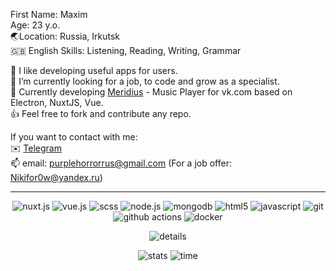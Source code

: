 First Name: Maxim<br/>
Age: 23 y.o.<br/>
🌏Location: Russia, Irkutsk<br/>
🇬🇧 English Skills: Listening, Reading, Writing, Grammar

💞️ I like developing useful apps for users.<br/>
🌱 I’m currently looking for a job, to code and grow as a specialist.<br/>
🎵 Currently developing [Meridius](https://github.com/PurpleHorrorRus/Meridius) - Music Player for vk.com based on Electron, NuxtJS, Vue.<br/>
👍 Feel free to fork and contribute any repo.<br/>

If you want to contact with me:<br/>
✉️ [Telegram](https://t.me/InfiniteHorror)<br/>
📫 email: purplehorrorrus@gmail.com (For a job offer: Nikifor0w@yandex.ru)

---

<p align="center">
  <img alt="nuxt.js" src="https://img.shields.io/badge/nuxtjs-00DC82.svg?&style=for-the-badge&logo=nuxt.js&logoColor=FFFFFF">
  <img alt="vue.js" src="https://img.shields.io/badge/vuejs-4FC08D.svg?&style=for-the-badge&logo=vue.js&logoColor=FFFFFF">
  <img alt="scss" src="https://img.shields.io/badge/scss-CC6699.svg?&style=for-the-badge&logo=sass&logoColor=FFFFFF">
  <img alt="node.js" src="https://img.shields.io/badge/nodejs-339933.svg?&style=for-the-badge&logo=node.js&logoColor=FFFFFF">
  <img alt="mongodb" src="https://img.shields.io/badge/mondodb-47A248.svg?&style=for-the-badge&logo=mongodb&logoColor=FFFFFF">
  <img alt="html5" src="https://img.shields.io/badge/html5-E34F26.svg?&style=for-the-badge&logo=html5&logoColor=FFFFFF">
  <img alt="javascript" src="https://img.shields.io/badge/javascript-F7DF1E.svg?&style=for-the-badge&logo=javascript&logoColor=000000">
  <img alt="git" src="https://img.shields.io/badge/git-F05032.svg?&style=for-the-badge&logo=git&logoColor=FFFFFF">
  <img alt="github actions" src="https://img.shields.io/badge/-Github_Actions-E10098?style=for-the-badge&logo=github-actions&logoColor=FFFFFF" />
  <img alt="docker" src="https://img.shields.io/badge/docker-2496ED.svg?&style=for-the-badge&logo=docker&logoColor=FFFFFF">
</p>

<div align="center">
  
![details](https://github-profile-summary-cards.vercel.app/api/cards/profile-details?username=PurpleHorrorRus&theme=github_dark)

![stats](https://github-profile-summary-cards.vercel.app/api/cards/stats?username=PurpleHorrorRus&theme=github_dark)
![time](https://github-profile-summary-cards.vercel.app/api/cards/productive-time?username=PurpleHorrorRus&theme=github_dark)

</div>
